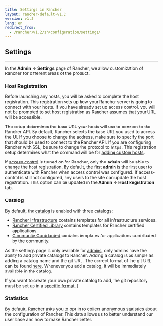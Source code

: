 ```yaml
---
title: Settings in Rancher
layout: rancher-default-v1.2
version: v1.2
lang: en
redirect_from:
  - /rancher/v1.2/zh/configuration/settings/
---
```


## Settings
---

In the **Admin** -> **Settings** page of Rancher, we allow customization of Rancher for different areas of the product.

### Host Registration

Before launching any hosts, you will be asked to complete the host registration. This registration sets up how your Rancher server is going to connect with your hosts. If you have already set up [access control]({{site.baseurl}}/rancher/{{page.version}}/{{page.lang}}/configuration/access-control), you will not be prompted to set host registration as Rancher assumes that your URL will be accessible.

The setup determines the base URL your hosts will use to connect to the Rancher API. By default, Rancher selects the base URL you used to access the UI.  If you choose to change the address, make sure to specify the port that should be used to connect to the Rancher API. If you are configuring Rancher with SSL, be sure to change the protocol to `https`. This registration setup determines what the command will be for [adding custom hosts]({{site.baseurl}}/rancher/{{page.version}}/{{page.lang}}/hosts/custom/).

If [access control]({{site.baseurl}}/rancher/{{page.version}}/{{page.lang}}/configuration/access-control/) is turned on for Rancher, only the **admin** will be able to change the host registration. By default, the first **admin** is the first user to authenticate with Rancher when access control was configured. If access-control is still not configured, any users to the site can update the host registration. This option can be updated in the **Admin** -> **Host Registration** tab.

### Catalog

By default, the [catalog]({{site.baseurl}}/rancher/{{page.version}}/{{page.lang}}/catalog/) is enabled with three catalogs:

* [Rancher Infrastructure](https://github.com/rancher/infra-catalog) contains templates for all infrastructure services.
* [Rancher Certified Library](https://github.com/rancher/rancher-catalog) contains templates for Rancher certified applications.
* [Community Contributed](https://github.com/rancher/community-catalog) contains templates for applications contributed by the community.

As the settings page is only available for [admins]({{site.baseurl}}/rancher/{{page.version}}/{{page.lang}}/configuration/accounts/#admin), only admins have the ability to add private catalogs to Rancher. Adding a catalog is as simple as adding a catalog name and the git URL. The correct format of the git URL can be found [here](https://git-scm.com/docs/git-clone#_git_urls_a_id_urls_a). Whenever you add a catalog, it will be immediately available in the catalog.

If you want to create your own private catalog to add, the git repository must be set up in a [specific format]({{site.baseurl}}/rancher/{{page.version}}/{{page.lang}}/catalog/private-catalog).
[
### Statistics

By default, Rancher asks you to opt in to collect anonymous statistics about the configuration of Rancher. This data allows us to better understand our user base and how to make Rancher better. 
